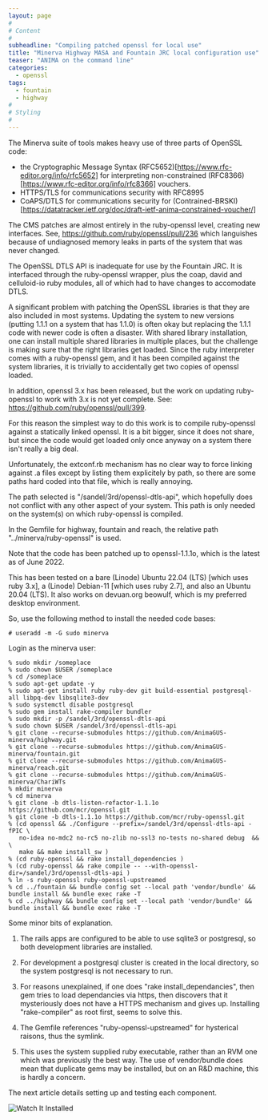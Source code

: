 ```yaml
---
layout: page
#
# Content
#
subheadline: "Compiling patched openssl for local use"
title: "Minerva Highway MASA and Fountain JRC local configuration use"
teaser: "ANIMA on the command line"
categories:
  - openssl
tags:
  - fountain
  - highway
#
# Styling
#
---
```


The Minerva suite of tools makes heavy use of three parts of OpenSSL code:

* the Cryptographic Message Syntax (RFC5652)[https://www.rfc-editor.org/info/rfc5652] for interpreting non-constrained (RFC8366)[https://www.rfc-editor.org/info/rfc8366] vouchers.
* HTTPS/TLS for communications security with RFC8995
* CoAPS/DTLS for communications security for (Contrained-BRSKI)[https://datatracker.ietf.org/doc/draft-ietf-anima-constrained-voucher/]

The CMS patches are almost entirely in the ruby-openssl level, creating new interfaces.
See, https://github.com/ruby/openssl/pull/236 which languishes because of undiagnosed memory leaks in parts of the system that was never changed.

The OpenSSL DTLS API is inadequate for use by the Fountain JRC.  It is interfaced through the ruby-openssl wrapper, plus the coap, david and celluloid-io ruby modules, all of which had to
have changes to accomodate DTLS.

A significant problem with patching the OpenSSL libraries is that they are also included in most systems.  Updating the system to new versions (putting 1.1.1 on a system that has 1.1.0) is often okay but replacing the 1.1.1 code with newer code is often a disaster.
With shared library installation, one can install multiple shared libraries in multiple places, but the challenge is making sure that the right libraries get loaded.  Since the ruby interpreter comes with a ruby-openssl gem, and it has been compiled against the system libraries, it is trivially to accidentally get two copies of openssl loaded.

In addition, openssl 3.x has been released, but the work on updating ruby-openssl to work with 3.x is not yet complete.  See: https://github.com/ruby/openssl/pull/399.

For this reason the simplest way to do this work is to compile ruby-openssl against a statically linked openssl.  It is a bit bigger, since it does not share, but since the code would get loaded only once anyway on a system there isn't really a big deal.

Unfortunately, the extconf.rb mechanism has no clear way to force linking against .a files except by listing them explicitely by path, so there are some paths hard coded into that file, which is really annoying.

The path selected is "/sandel/3rd/openssl-dtls-api", which hopefully does not conflict with any other aspect of your system.   This path is only needed on the system(s) on which ruby-openssl is compiled.

In the Gemfile for highway, fountain and reach, the relative path "../minerva/ruby-openssl" is used.

Note that the code has been patched up to openssl-1.1.1o, which is the latest as of June 2022.

This has been tested on a bare (Linode) Ubuntu 22.04 (LTS) [which uses ruby 3.x], a (Linode) Debian-11 [which uses ruby 2.7], and also an Ubuntu 20.04 (LTS).  It also works on devuan.org beowulf, which is my preferred desktop environment.

So, use the following method to install the needed code bases:

~~~~
# useradd -m -G sudo minerva
~~~~

Login as the minerva user:

~~~~
% sudo mkdir /someplace
% sudo chown $USER /someplace
% cd /someplace
% sudo apt-get update -y
% sudo apt-get install ruby ruby-dev git build-essential postgresql-all libpq-dev libsqlite3-dev
% sudo systemctl disable postgresql
% sudo gem install rake-compiler bundler
% sudo mkdir -p /sandel/3rd/openssl-dtls-api
% sudo chown $USER /sandel/3rd/openssl-dtls-api
% git clone --recurse-submodules https://github.com/AnimaGUS-minerva/highway.git
% git clone --recurse-submodules https://github.com/AnimaGUS-minerva/fountain.git
% git clone --recurse-submodules https://github.com/AnimaGUS-minerva/reach.git
% git clone --recurse-submodules https://github.com/AnimaGUS-minerva/ChariWTs
% mkdir minerva
% cd minerva
% git clone -b dtls-listen-refactor-1.1.1o https://github.com/mcr/openssl.git
% git clone -b dtls-1.1.1o https://github.com/mcr/ruby-openssl.git
% (cd openssl && ./Configure --prefix=/sandel/3rd/openssl-dtls-api -fPIC \
   no-idea no-mdc2 no-rc5 no-zlib no-ssl3 no-tests no-shared debug  && \
   make && make install_sw )
% (cd ruby-openssl && rake install_dependencies )
% (cd ruby-openssl && rake compile -- --with-openssl-dir=/sandel/3rd/openssl-dtls-api )
% ln -s ruby-openssl ruby-openssl-upstreamed
% cd ../fountain && bundle config set --local path 'vendor/bundle' && bundle install && bundle exec rake -T
% cd ../highway && bundle config set --local path 'vendor/bundle' && bundle install && bundle exec rake -T
~~~~


Some minor bits of explanation.

1. The rails apps are configured to be able to use sqlite3 or postgresql, so both development libraries are installed.

2. For development a postgresql cluster is created in the local directory, so the system postgresql is not necessary to run.

3. For reasons unexplained, if one does "rake install_dependancies", then gem tries to load dependancies via https, then discovers that it mysteriously does not have a HTTPS mechanism and gives up.  Installing "rake-compiler" as root first, seems to solve this.

4. The Gemfile references "ruby-openssl-upstreamed" for hysterical raisons, thus the symlink.

5. This uses the system supplied ruby executable, rather than an RVM one which was previously the best way.  The use of vendor/bundle does mean that duplicate gems may be installed, but on an R&D machine, this is hardly a concern.

The next article details setting up and testing each component.

![Watch It Installed](/images/minerva-installed-on-ubuntu22.svg)

